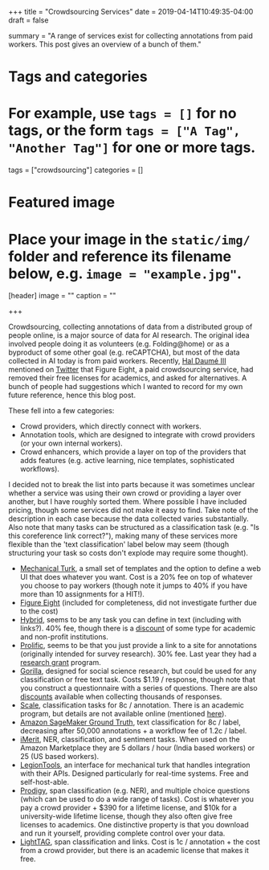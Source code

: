 +++
title = "Crowdsourcing Services"
date = 2019-04-14T10:49:35-04:00
draft = false

summary = "A range of services exist for collecting annotations from paid workers. This post gives an overview of a bunch of them."

# Tags and categories
# For example, use `tags = []` for no tags, or the form `tags = ["A Tag", "Another Tag"]` for one or more tags.
tags = ["crowdsourcing"]
categories = []

# Featured image
# Place your image in the `static/img/` folder and reference its filename below, e.g. `image = "example.jpg"`.
[header]
image = ""
caption = ""

+++

Crowdsourcing, collecting annotations of data from a distributed group of people online, is a major source of data for AI research.
The original idea involved people doing it as volunteers (e.g. Folding@home) or as a byproduct of some other goal (e.g. reCAPTCHA), but most of the data collected in AI today is from paid workers.
Recently, [Hal Daumé III](http://users.umiacs.umd.edu/~hal/) mentioned on [Twitter](https://twitter.com/haldaume3/status/1113889907586535425) that Figure Eight, a paid crowdsourcing service, had removed their free licenses for academics, and asked for alternatives.
A bunch of people had suggestions which I wanted to record for my own future reference, hence this blog post.

These fell into a few categories:

- Crowd providers, which directly connect with workers.
- Annotation tools, which are designed to integrate with crowd providers (or your own internal workers).
- Crowd enhancers, which provide a layer on top of the providers that adds features (e.g. active learning, nice templates, sophisticated workflows).

I decided not to break the list into parts because it was sometimes unclear whether a service was using their own crowd or providing a layer over another, but I have roughly sorted them.
Where possible I have included pricing, though some services did not make it easy to find.
Take note of the description in each case because the data collected varies substantially.
Also note that many tasks can be structured as a classification task (e.g. "Is this coreference link correct?"), making many of these services more flexible than the 'text classification' label below may seem (though structuring your task so costs don't explode may require some thought).

- [Mechanical Turk](https://www.mturk.com/), a small set of templates and the option to define a web UI that does whatever you want. Cost is a 20% fee on top of whatever you choose to pay workers (though note it jumps to 40% if you have more than 10 assignments for a HIT!).
- [Figure Eight](https://www.figure-eight.com/) (included for completeness, did not investigate further due to the cost)
- [Hybrid](http://www.gethybrid.io/), seems to be any task you can define in text (including with links?). 40% fee, though there is a [discount](http://www.gethybrid.io/faq) of some type for academic and non-profit institutions.
- [Prolific](https://prolific.ac/), seems to be that you just provide a link to a site for annotations (originally intended for survey research). 30% fee. Last year they had a [research grant](https://blog.prolific.ac/announcing-2018-junior-grant-winners/) program.
- [Gorilla](https://gorilla.sc/), designed for social science research, but could be used for any classification or free text task. Costs $1.19 / response, though note that you construct a questionnaire with a series of questions. There are also [discounts](https://gorilla.sc/support/reference/subscription-FAQ#subscription-types) available when collecting thousands of responses.
- [Scale](https://scale.ai/), classification tasks for 8c / annotation. There is an academic program, but details are not available online (mentioned [here](https://twitter.com/umbrant/status/1114312024970764290)).
- [Amazon SageMaker Ground Truth](https://aws.amazon.com/sagemaker/groundtruth/), text classification for 8c / label, decreasing after 50,000 annotations + a workflow fee of 1.2c / label.
- [iMerit](https://imerit.net/), NER, classification, and sentiment tasks. When used on the Amazon Marketplace they are 5 dollars / hour (India based workers) or 25 (US based workers).
- [LegionTools](https://www.cromalab.net/LegionTools/), an interface for mechanical turk that handles integration with their APIs. Designed particularly for real-time systems. Free and self-host-able.
- [Prodigy](https://prodi.gy/), span classification (e.g. NER), and multiple choice questions (which can be used to do a wide range of tasks). Cost is whatever you pay a crowd provider + $390 for a lifetime license, and $10k for a university-wide lifetime license, though they also often give free licenses to academics. One distinctive property is that you download and run it yourself, providing complete control over your data.
- [LightTAG](https://www.lighttag.io/), span classification and links. Cost is 1c / annotation + the cost from a crowd provider, but there is an academic license that makes it free.

